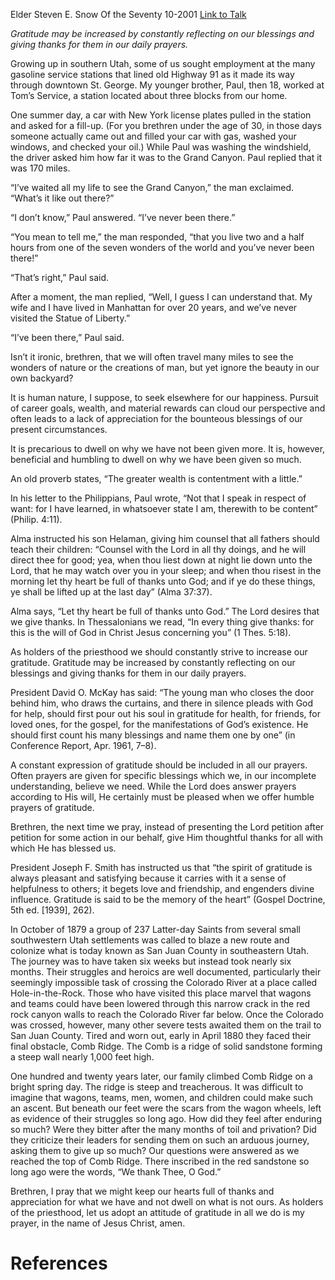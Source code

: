 Elder Steven E. Snow
Of the Seventy
10-2001
[Link to Talk](https://www.churchofjesuschrist.org/study/general-conference/2001/10/gratitude?lang=eng)

_Gratitude may be increased by constantly reflecting on our blessings and giving thanks for them in our daily prayers._

Growing up in southern Utah, some of us sought employment at the many gasoline service stations that lined old Highway 91 as it made its way through downtown St. George. My younger brother, Paul, then 18, worked at Tom’s Service, a station located about three blocks from our home.

One summer day, a car with New York license plates pulled in the station and asked for a fill-up. (For you brethren under the age of 30, in those days someone actually came out and filled your car with gas, washed your windows, and checked your oil.) While Paul was washing the windshield, the driver asked him how far it was to the Grand Canyon. Paul replied that it was 170 miles.

“I’ve waited all my life to see the Grand Canyon,” the man exclaimed. “What’s it like out there?”

“I don’t know,” Paul answered. “I’ve never been there.”

“You mean to tell me,” the man responded, “that you live two and a half hours from one of the seven wonders of the world and you’ve never been there!”

“That’s right,” Paul said.

After a moment, the man replied, “Well, I guess I can understand that. My wife and I have lived in Manhattan for over 20 years, and we’ve never visited the Statue of Liberty.”

“I’ve been there,” Paul said.

Isn’t it ironic, brethren, that we will often travel many miles to see the wonders of nature or the creations of man, but yet ignore the beauty in our own backyard?

It is human nature, I suppose, to seek elsewhere for our happiness. Pursuit of career goals, wealth, and material rewards can cloud our perspective and often leads to a lack of appreciation for the bounteous blessings of our present circumstances.

It is precarious to dwell on why we have not been given more. It is, however, beneficial and humbling to dwell on why we have been given so much.

An old proverb states, “The greater wealth is contentment with a little.”

In his letter to the Philippians, Paul wrote, “Not that I speak in respect of want: for I have learned, in whatsoever state I am, therewith to be content” (Philip. 4:11).

Alma instructed his son Helaman, giving him counsel that all fathers should teach their children: “Counsel with the Lord in all thy doings, and he will direct thee for good; yea, when thou liest down at night lie down unto the Lord, that he may watch over you in your sleep; and when thou risest in the morning let thy heart be full of thanks unto God; and if ye do these things, ye shall be lifted up at the last day” (Alma 37:37).

Alma says, “Let thy heart be full of thanks unto God.” The Lord desires that we give thanks. In Thessalonians we read, “In every thing give thanks: for this is the will of God in Christ Jesus concerning you” (1 Thes. 5:18).

As holders of the priesthood we should constantly strive to increase our gratitude. Gratitude may be increased by constantly reflecting on our blessings and giving thanks for them in our daily prayers.

President David O. McKay has said: “The young man who closes the door behind him, who draws the curtains, and there in silence pleads with God for help, should first pour out his soul in gratitude for health, for friends, for loved ones, for the gospel, for the manifestations of God’s existence. He should first count his many blessings and name them one by one” (in Conference Report, Apr. 1961, 7–8).

A constant expression of gratitude should be included in all our prayers. Often prayers are given for specific blessings which we, in our incomplete understanding, believe we need. While the Lord does answer prayers according to His will, He certainly must be pleased when we offer humble prayers of gratitude.

Brethren, the next time we pray, instead of presenting the Lord petition after petition for some action in our behalf, give Him thoughtful thanks for all with which He has blessed us.

President Joseph F. Smith has instructed us that “the spirit of gratitude is always pleasant and satisfying because it carries with it a sense of helpfulness to others; it begets love and friendship, and engenders divine influence. Gratitude is said to be the memory of the heart” (Gospel Doctrine, 5th ed. [1939], 262).

In October of 1879 a group of 237 Latter-day Saints from several small southwestern Utah settlements was called to blaze a new route and colonize what is today known as San Juan County in southeastern Utah. The journey was to have taken six weeks but instead took nearly six months. Their struggles and heroics are well documented, particularly their seemingly impossible task of crossing the Colorado River at a place called Hole-in-the-Rock. Those who have visited this place marvel that wagons and teams could have been lowered through this narrow crack in the red rock canyon walls to reach the Colorado River far below. Once the Colorado was crossed, however, many other severe tests awaited them on the trail to San Juan County. Tired and worn out, early in April 1880 they faced their final obstacle, Comb Ridge. The Comb is a ridge of solid sandstone forming a steep wall nearly 1,000 feet high.

One hundred and twenty years later, our family climbed Comb Ridge on a bright spring day. The ridge is steep and treacherous. It was difficult to imagine that wagons, teams, men, women, and children could make such an ascent. But beneath our feet were the scars from the wagon wheels, left as evidence of their struggles so long ago. How did they feel after enduring so much? Were they bitter after the many months of toil and privation? Did they criticize their leaders for sending them on such an arduous journey, asking them to give up so much? Our questions were answered as we reached the top of Comb Ridge. There inscribed in the red sandstone so long ago were the words, “We thank Thee, O God.”

Brethren, I pray that we might keep our hearts full of thanks and appreciation for what we have and not dwell on what is not ours. As holders of the priesthood, let us adopt an attitude of gratitude in all we do is my prayer, in the name of Jesus Christ, amen.

# References
